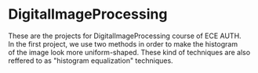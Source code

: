 # DigitalImageProcessing 
These are the projects for DigitalImageProcessing course of ECE AUTH.  
In the first project, we use two methods in order to make the histogram  
of the image look more uniform-shaped. These kind of techniques are also  
reffered to as "histogram equalization" techniques.
